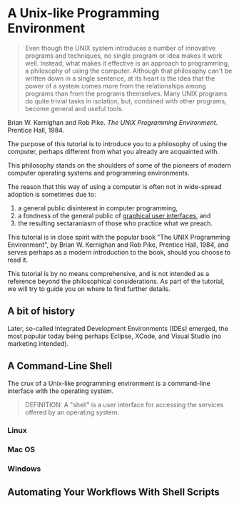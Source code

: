 # A Unix-like Programming Environment

> Even though the UNIX system introduces a number of innovative programs and
> techniques, no single program or idea makes it work well. Instead, what makes
> it effective is an approach to programming, a philosophy of using the
> computer. Although that philosophy can't be written down in a single
> sentence, at its heart is the idea that the power of a system comes more from
> the relationships among programs than from the programs themselves. Many UNIX
> programs do quite trivial tasks in isolation, but, combined with other
> programs, become general and useful tools.

Brian W. Kernighan and Rob Pike. _The UNIX Programming Environment_. Prentice
Hall, 1984.

The purpose of this tutorial is to introduce you to a philosophy of using the
computer, perhaps different from what you already are acquainted with.

This philosophy stands on the shoulders of some of the pioneers of modern
computer operating systems and programming environments.

The reason that this way of using a computer is often not in wide-spread
adoption is sometimes due to:

1. a general public disinterest in computer programming,
2. a fondness of the general public of [graphical user
interfaces](http://en.wikipedia.org/wiki/Graphical_user_interface), and
3. the resulting sectaraniasm of those who practice what we preach.

This tutorial is in close spirit with the popular book "The UNIX Programming
Environment", by Brian W. Kernighan and Rob Pike, Prentice Hall, 1984, and
serves perhaps as a modern introduction to the book, should you choose to read
it.

This tutorial is by no means comprehensive, and is not intended as a reference
beyond the philosophical considerations. As part of the tutorial, we will try
to guide you on where to find further details.

## A bit of history

Later, so-called Integrated Development Environments (IDEs) emerged, the most
popular today being perhaps Eclipse, XCode, and Visual Studio (no marketing
intended).

## A Command-Line Shell

The crux of a Unix-like programming environment is a command-line interface
with the operating system.

> DEFINITION: A "shell" is a user interface for accessing the services offered
> by an operating system.

### Linux

### Mac OS

### Windows

## Automating Your Workflows With Shell Scripts
